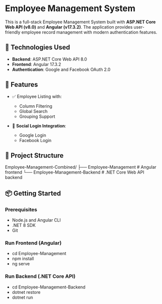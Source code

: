# Employee Management System

This is a full-stack Employee Management System built with **ASP.NET Core Web API (v8.0)** and **Angular (v17.3.2)**. The application provides user-friendly employee record management with modern authentication features.

## 🔧 Technologies Used

- **Backend**: ASP.NET Core Web API 8.0
- **Frontend**: Angular 17.3.2
- **Authentication**: Google and Facebook OAuth 2.0

## 🚀 Features

- ✅ Employee Listing with:
  - Column Filtering
  - Global Search
  - Grouping Support

- 🔐 **Social Login Integration**:
  - Google Login
  - Facebook Login

## 📁 Project Structure
Employee-Management-Combined/
├── Employee-Management # Angular frontend
└── Employee-Management-Backend # .NET Core Web API backend

## 📦 Getting Started

### Prerequisites

- Node.js and Angular CLI
- .NET 8 SDK
- Git

### Run Frontend (Angular)

- cd Employee-Management
- npm install
- ng serve

### Run Backend (.NET Core API)

- cd Employee-Management-Backend
- dotnet restore
- dotnet run
